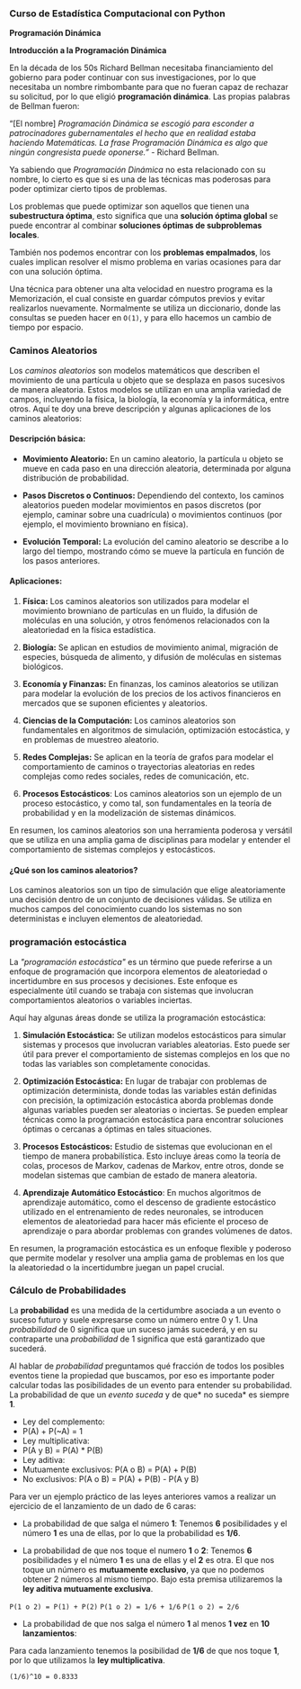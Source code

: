 ### Curso de Estadística Computacional con Python

**Programación Dinámica**

**Introducción a la Programación Dinámica**

En la década de los 50s Richard Bellman necesitaba financiamiento del gobierno para poder continuar con sus investigaciones, por lo que necesitaba un nombre rimbombante para que no fueran capaz de rechazar su solicitud, por lo que eligió **programación dinámica**. Las propias palabras de Bellman fueron:

“[El nombre] *Programación Dinámica se escogió para esconder a patrocinadores gubernamentales el hecho que en realidad estaba haciendo Matemáticas. La frase Programación Dinámica es algo que ningún congresista puede oponerse.”* - Richard Bellman.

Ya sabiendo que *Programación Dinámica* no esta relacionado con su nombre, lo cierto es que si es una de las técnicas mas poderosas para poder optimizar cierto tipos de problemas.

Los problemas que puede optimizar son aquellos que tienen una **subestructura óptima**, esto significa que una **solución óptima global** se puede encontrar al combinar **soluciones óptimas de subproblemas locales**.

También nos podemos encontrar con los **problemas empalmados**, los cuales implican resolver el mismo problema en varias ocasiones para dar con una solución óptima.

Una técnica para obtener una alta velocidad en nuestro programa es la Memorización, el cual consiste en guardar cómputos previos y evitar realizarlos nuevamente. Normalmente se utiliza un diccionario, donde las consultas se pueden hacer en `O(1)`, y para ello hacemos un cambio de tiempo por espacio.

### Caminos Aleatorios

Los *caminos aleatorios* son modelos matemáticos que describen el movimiento de una partícula u objeto que se desplaza en pasos sucesivos de manera aleatoria. Estos modelos se utilizan en una amplia variedad de campos, incluyendo la física, la biología, la economía y la informática, entre otros. Aquí te doy una breve descripción y algunas aplicaciones de los caminos aleatorios:

#### Descripción básica:

- **Movimiento Aleatorio:** En un camino aleatorio, la partícula u objeto se mueve en cada paso en una dirección aleatoria, determinada por alguna distribución de probabilidad.

- **Pasos Discretos o Continuos:** Dependiendo del contexto, los caminos aleatorios pueden modelar movimientos en pasos discretos (por ejemplo, caminar sobre una cuadrícula) o movimientos continuos (por ejemplo, el movimiento browniano en física).

- **Evolución Temporal:** La evolución del camino aleatorio se describe a lo largo del tiempo, mostrando cómo se mueve la partícula en función de los pasos anteriores.

#### Aplicaciones:
1. **Física:** Los caminos aleatorios son utilizados para modelar el movimiento browniano de partículas en un fluido, la difusión de moléculas en una solución, y otros fenómenos relacionados con la aleatoriedad en la física estadística.

2. **Biología:** Se aplican en estudios de movimiento animal, migración de especies, búsqueda de alimento, y difusión de moléculas en sistemas biológicos.

3. **Economía y Finanzas:** En finanzas, los caminos aleatorios se utilizan para modelar la evolución de los precios de los activos financieros en mercados que se suponen eficientes y aleatorios.

4. **Ciencias de la Computación:** Los caminos aleatorios son fundamentales en algoritmos de simulación, optimización estocástica, y en problemas de muestreo aleatorio.

5. **Redes Complejas:** Se aplican en la teoría de grafos para modelar el comportamiento de caminos o trayectorias aleatorias en redes complejas como redes sociales, redes de comunicación, etc.

6. **Procesos Estocásticos**: Los caminos aleatorios son un ejemplo de un proceso estocástico, y como tal, son fundamentales en la teoría de probabilidad y en la modelización de sistemas dinámicos.

En resumen, los caminos aleatorios son una herramienta poderosa y versátil que se utiliza en una amplia gama de disciplinas para modelar y entender el comportamiento de sistemas complejos y estocásticos.

#### ¿Qué son los caminos aleatorios?

Los caminos aleatorios son un tipo de simulación que elige aleatoriamente una decisión dentro de un conjunto de decisiones válidas. Se utiliza en muchos campos del conocimiento cuando los sistemas no son deterministas e incluyen elementos de aleatoriedad.

### programación estocástica

La *"programación estocástica"* es un término que puede referirse a un enfoque de programación que incorpora elementos de aleatoriedad o incertidumbre en sus procesos y decisiones. Este enfoque es especialmente útil cuando se trabaja con sistemas que involucran comportamientos aleatorios o variables inciertas.

Aquí hay algunas áreas donde se utiliza la programación estocástica:

1. **Simulación Estocástica:** Se utilizan modelos estocásticos para simular sistemas y procesos que involucran variables aleatorias. Esto puede ser útil para prever el comportamiento de sistemas complejos en los que no todas las variables son completamente conocidas.

2. **Optimización Estocástica:** En lugar de trabajar con problemas de optimización determinista, donde todas las variables están definidas con precisión, la optimización estocástica aborda problemas donde algunas variables pueden ser aleatorias o inciertas. Se pueden emplear técnicas como la programación estocástica para encontrar soluciones óptimas o cercanas a óptimas en tales situaciones.

3. **Procesos Estocásticos:** Estudio de sistemas que evolucionan en el tiempo de manera probabilística. Esto incluye áreas como la teoría de colas, procesos de Markov, cadenas de Markov, entre otros, donde se modelan sistemas que cambian de estado de manera aleatoria.

4. **Aprendizaje Automático Estocástico**: En muchos algoritmos de aprendizaje automático, como el descenso de gradiente estocástico utilizado en el entrenamiento de redes neuronales, se introducen elementos de aleatoriedad para hacer más eficiente el proceso de aprendizaje o para abordar problemas con grandes volúmenes de datos.

En resumen, la programación estocástica es un enfoque flexible y poderoso que permite modelar y resolver una amplia gama de problemas en los que la aleatoriedad o la incertidumbre juegan un papel crucial.

### Cálculo de Probabilidades

La **probabilidad** es una medida de la certidumbre asociada a un evento o suceso futuro y suele expresarse como un número entre 0 y 1. Una *probabilidad* de 0 significa que un suceso jamás sucederá, y en su contraparte una *probabilidad* de 1 significa que está garantizado que sucederá.

Al hablar de *probabilidad* preguntamos qué fracción de todos los posibles eventos tiene la propiedad que buscamos, por eso es importante poder calcular todas las posibilidades de un evento para entender su probabilidad. La probabilidad de que un *evento suceda* y de que* no suceda* es siempre **1**.

- Ley del complemento:
 - P(A) + P(~A) = 1
- Ley multiplicativa:
 - P(A y B) = P(A) * P(B)
- Ley aditiva:
 - Mutuamente exclusivos: P(A o B) = P(A) + P(B)
 - No exclusivos: P(A o B) = P(A) + P(B) - P(A y B)

Para ver un ejemplo práctico de las leyes anteriores vamos a realizar un ejercicio de el lanzamiento de un dado de 6 caras:

- La probabilidad de que salga el número **1**:
Tenemos **6** posibilidades y el número **1** es una de ellas, por lo que la probabilidad es **1/6**.

- La probabilidad de que nos toque el numero **1** o **2**:
Tenemos **6** posibilidades y el número **1** es una de ellas y el **2** es otra. El que nos toque un número es **mutuamente exclusivo**, ya que no podemos obtener 2 números al mismo tiempo. Bajo esta premisa utilizaremos la **ley aditiva mutuamente exclusiva**.

`P(1 o 2) = P(1) + P(2)` 
`P(1 o 2) = 1/6 + 1/6`
`P(1 o 2) = 2/6`

- La probabilidad de que nos salga el número **1** al menos **1 vez** en **10** **lanzamientos**:

Para cada lanzamiento tenemos la posibilidad de **1/6** de que nos toque **1**, por lo que utilizamos la **ley multiplicativa**.

`(1/6)^10 = 0.8333`
